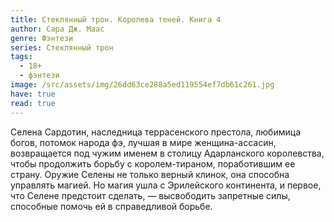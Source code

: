 ```yaml
---
title: Стеклянный трон. Королева теней. Книга 4
author: Сара Дж. Маас
genre: Фэнтези
series: Стеклянный трон
tags:
  - 18+
  - фэнтези
image: /src/assets/img/26dd63ce288a5ed119554ef7db61c261.jpg
have: true
read: true
---
```

Селена Сардотин, наследница террасенского престола, любимица богов, потомок народа фэ, лучшая в мире женщина-ассасин, возвращается под чужим именем в столицу Адарланского королевства, чтобы продолжить борьбу с королем-тираном, поработившим ее страну. Оружие Селены не только верный клинок, она способна управлять магией. Но магия ушла с Эрилейского континента, и первое, что Селене предстоит сделать, — высвободить запретные силы, способные помочь ей в справедливой борьбе.
